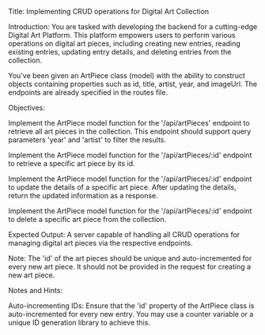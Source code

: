 Title: Implementing CRUD operations for Digital Art Collection

Introduction: You are tasked with developing the backend for a cutting-edge Digital Art Platform. This platform empowers users to perform various operations on digital art pieces, including creating new entries, reading existing entries, updating entry details, and deleting entries from the collection.

You've been given an ArtPiece class (model) with the ability to construct objects containing properties such as id, title, artist, year, and imageUrl. The endpoints are already specified in the routes file.

Objectives:

Implement the ArtPiece model function for the '/api/artPieces' endpoint to retrieve all art pieces in the collection. This endpoint should support query parameters 'year' and 'artist' to filter the results.

Implement the ArtPiece model function for the '/api/artPieces/:id' endpoint to retrieve a specific art piece by its id.

Implement the ArtPiece model function for the '/api/artPieces/:id' endpoint to update the details of a specific art piece. After updating the details, return the updated information as a response.

Implement the ArtPiece model function for the '/api/artPieces/:id' endpoint to delete a specific art piece from the collection.

Expected Output: A server capable of handling all CRUD operations for managing digital art pieces via the respective endpoints.

Note: The 'id' of the art pieces should be unique and auto-incremented for every new art piece. It should not be provided in the request for creating a new art piece.

Notes and Hints:

Auto-incrementing IDs: Ensure that the 'id' property of the ArtPiece class is auto-incremented for every new entry. You may use a counter variable or a unique ID generation library to achieve this.
